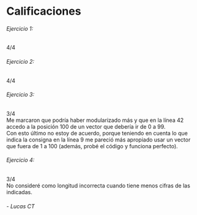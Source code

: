 # Calificaciones

###### Ejercicio 1:
4/4

###### Ejercicio 2:
4/4

###### Ejercicio 3:
3/4  
Me marcaron que podría haber modularizado más y que en la línea 42 accedo a la posición 100 de un vector que debería ir de 0 a 99.  
Con esto último no estoy de acuerdo, porque teniendo en cuenta lo que indica la consigna en la línea 9 me pareció más apropiado usar un vector que fuera de 1 a 100 (además, probé el código y funciona perfecto).

###### Ejercicio 4:
3/4  
No consideré como longitud incorrecta cuando tiene menos cifras de las indicadas.

###### - _Lucas CT_
